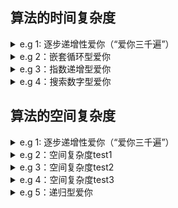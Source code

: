## 算法的时间复杂度

<details><summary>e.g 1: 逐步递增性爱你（“爱你三千遍”）</summary>
  
```C
#include<stdio.h>

void LoveYou(int n)
{
  int i=1;
  while(i<=n)
  {
    i++;
    printf("I Love You %d.\n",i);
  }
  printf("I Love You More Than %d.\n",n);
}

int main()
{
  loveYou(3000);
  
  return 0;
}

//T(n)=3*n+3=O(n)
```
</details>
  
<details><summary>e.g 2：嵌套循环型爱你</summary>
  
```C
#include<stdio.h>

void LoveYou(int n)
{
  int i=1;
  while(i<=n) // T1(n)=O(n)
  {
    i++;
    printf("I Love You %d.\n",i);
    for(int j=1; j<=n; j++)
    {
      printf("I am Iron Man.\n");// T2(n)=O(n^2)
    }
  }
  printf("I Love You More Than %d.\n",n);
}

int main()
{
  loveYou(3000);
  
  return 0;
}

//T(n)=O(n^2)
//嵌套循环只需考虑最内层循环
```
</details>
  
<details><summary>e.g 3：指数递增型爱你</summary>
  
```C
#include<stdio.h>

void LoveYou(int n)
{
  int i=1;
  while(i<=n) // T1(n)=O(n)
  {
    i=i*2;
    printf("I Love You %d.\n",i);
  }
  printf("I Love You More Than %d.\n",n);
}

int main()
{
  loveYou(3000);
  
  return 0;
}

//T(n)=O(log_2n)

```
</details>
  
<details><summary>e.g 4：搜索数字型爱你</summary>
  
```C
#include<stdio.h>

void LoveYou(int flag[], int n)
{
  printf("I am Iron Man.\n");
  for(int i=0; i<=n; i++)  
  {
    if(flag[i]==n)
    {
      printf("I Love You %d.\n",n);
      break;
    }
  }
}

int main()
{
  int flag[n]={1...n};// flag 数组中乱序存放了 1～n 这些数
  loveYou(flag,n);
  
  return 0;
}

//1<=T(n)<=n
//T(n)best=O(1)
//T(n)worst=O(n)  ->*
//T(n)averge=O(n*(n+1)/2) ->*
```
  
</details>
  
## 算法的空间复杂度
<details><summary>e.g 1: 逐步递增性爱你（“爱你三千遍”）</summary>
  
```C
#include<stdio.h>

void LoveYou(int n)
{
  int i=1;
  while(i<=n)
  {
    i++;
    printf("I Love You %d.\n",i);
  }
  printf("I Love You More Than %d.\n",n);
}

int main()
{
  loveYou(3000);
  
  return 0;
}

//T(n)=3*n+3=O(n)
//无论问题规模如何变化，算法所需的内存空间都是固定的常量
//S(n)=O(1)->原地工作
```
</details>
  
<details><summary>e.g 2：空间复杂度test1</summary>
  
```C
void test(int n)
{
  int flag[n];// 声明一个长度为 n 的数组
  int i;
  //...省略其他顺序代码
}
//假设一个int 变量占4Bits
//则所需内存空间 S(n)=4+4*n+4=4*n+8=O(n)
```
</details>
  
<details><summary>e.g 3：空间复杂度test2</summary>
  
```C
void test(int n)
{
  int flag[n][n];// 声明 n*n 的二维数组
  int i;
  //...省略其他顺序代码
}
//假设一个int 变量占4Bits
//则所需内存空间 S(n)=4+4*n*n+4=4*n^2+8=O(n^2)
```
  
</details>
  
<details><summary>e.g 4：空间复杂度test3</summary>
```C
void test(int n)
{
  int flag[n][n];// 声明 n*n 的二维数组
  int other[n]; // 声明一个长度为 n 的数组
  int i;
  //...省略其他顺序代码
}
//假设一个int 变量占4Bits
//则所需内存空间 S(n)=O(n^2)+O(n)+O(1)=O(n^2)
```
  
</details>

<details><summary>e.g 5：递归型爱你</summary>
```C
void loveYou(int n)
{
  int a,b,c;// 声明 n*n 的二维数组
  //...省略其他顺序代码
  if(n >1)
  {
    loveYou(n-1);
  }
  printf("I Love You %d.\n",n);
}
//假设一个int 变量占4Bits
//则所需内存空间 S(n)=O(n^2)+O(n)+O(1)=O(n^2)
```
  
</details>
